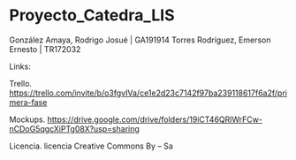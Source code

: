 # Proyecto_Catedra_LIS

González Amaya,	Rodrigo Josué	      | GA191914
Torres Rodríguez, Emerson Ernesto	  | TR172032

Links:

Trello.
https://trello.com/invite/b/o3fgvIVa/ce1e2d23c7142f97ba239118617f6a2f/primera-fase

Mockups.
https://drive.google.com/drive/folders/19iCT46QRlWrFCw-nCDoG5qgcXiPTg08X?usp=sharing

Licencia.
licencia Creative Commons By – Sa


